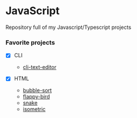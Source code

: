 # JavaScript
Repository full of my Javascript/Typescript projects

### Favorite projects
- [x] CLI
    - <a href='https://github.com/tomiis4/JavaScript/tree/main/CLI/Tools/cli-text-editor'> cli-text-editor </a>

- [x] HTML
    - <a href='https://github.com/tomiis4/JavaScript/tree/main/Html/Algorithms/bubble-sort'> bubble-sort </a>
    - <a href='https://github.com/tomiis4/JavaScript/tree/main/Html/Games/flappy-bird'> flappy-bird </a>
    - <a href='https://github.com/tomiis4/JavaScript/tree/main/Html/Games/snake'> snake </a>
    - <a href='https://github.com/tomiis4/JavaScript/tree/main/Html/Games/isometric'> isometric </a>
